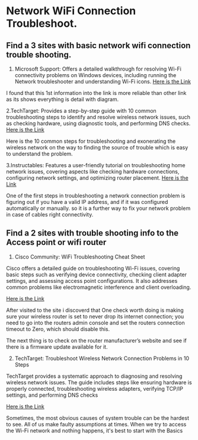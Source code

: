 # Network WiFi Connection Troubleshoot.
## Find a  3  sites with basic network wifi connection  trouble shooting.

1. Microsoft Support: Offers a detailed walkthrough for resolving Wi-Fi connectivity problems on Windows devices, including running the Network troubleshooter and understanding Wi-Fi icons.
[Here is the Link](https://support.microsoft.com/en-us/windows/fix-wi-fi-connection-issues-in-windows-9424a1f7-6a3b-65a6-4d78-7f07eee84d2c?utm_source=chatgpt.com)

 I found that this 1st  information into the link is more reliable than other link as its shows everything is detail with diagram.

2.TechTarget: Provides a step-by-step guide with 10 common troubleshooting steps to identify and resolve wireless network issues, such as checking hardware, using diagnostic tools, and performing DNS checks. 
[Here is the Link](https://www.techtarget.com/searchnetworking/tip/Wireless-network-troubleshooting-Connectivity?utm_source=chatgpt.com)

 Here is the  10 common steps for troubleshooting and exonerating the wireless network on the way to finding the source of trouble which is easy to understand the problem.



3.Instructables: Features a user-friendly tutorial on troubleshooting home network issues, covering aspects like checking hardware connections, configuring network settings, and optimizing router placement. 
[Here is the Link](https://www.instructables.com/How-to-troubleshoot-your-home-network/?utm_source=chatgpt.com)

One of the first steps in troubleshooting a network connection problem is figuring out if you have a valid IP address, and if it was configured automatically or manually. so it is a further way to fix your network problem in case of cables right connectivity.




## Find a 2 sites with trouble shooting info to the Access point or wifi router

1. Cisco Community: WiFi Troubleshooting Cheat Sheet

Cisco offers a detailed guide on troubleshooting Wi-Fi issues, covering basic steps such as verifying device connectivity, checking client adapter settings, and assessing access point configurations. It also addresses common problems like electromagnetic interference and client overloading.

[Here is the Link](https://community.cisco.com/t5/wireless-mobility-knowledge-base/wifi-troubleshooting-cheat-sheet/ta-p/3108889?utm_source=chatgpt.com)

After visited to the site i discoverd that One check worth doing is making sure your wireless router is set to never drop its internet connection; you need to go into the routers admin console and set the routers connection timeout to Zero, which should disable this.

The next thing is to check on the router manufacturer’s website and see if there is a firmware update available for it.




2. TechTarget: Troubleshoot Wireless Network Connection Problems in 10 Steps

TechTarget provides a systematic approach to diagnosing and resolving wireless network issues. The guide includes steps like ensuring hardware is properly connected, troubleshooting wireless adapters, verifying TCP/IP settings, and performing DNS checks

 [Here is the Link](https://www.techtarget.com/searchnetworking/tip/Wireless-network-troubleshooting-Connectivity?utm_source=chatgpt.com)

 Sometimes, the most obvious causes of system trouble can be the hardest to see. All of us make faulty assumptions at times. When we try to access the Wi-Fi network and nothing happens, it's best to start with the Basics
 


